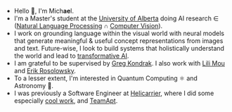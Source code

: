 - Hello 👋, I'm Mich<b>ae</b>l. 
- I'm a Master's student at the [University of Alberta](https://www.ualberta.ca/computing-science/index.html) doing AI research ∈ ([Natural Language Processing](https://en.wikipedia.org/wiki/Natural_language_processing) ∩ [Computer Vision](https://en.wikipedia.org/wiki/Computer_vision)).
- I work on grounding language within the visual world with neural models that generate meaningful & useful concept representations from images and text. Future-wise, I look to build systems that holistically understand the world and lead to [transformative AI](https://www.cold-takes.com/transformative-ai-timelines-part-1-of-4-what-kind-of-ai/).
- I am grateful to be supervised by [Greg Kondrak](http://webdocs.cs.ualberta.ca/~kondrak/). I also work with [Lili Mou](https://lili-mou.github.io/) and [Erik Rosolowsky](https://sites.ualberta.ca/~erosolow/).
- To a lesser extent, I'm interested in Quantum Computing ⚛️ and Astronomy 🌌.
- I was previously a Software Engineer at [Helicarrier](https://helicarrierstudio.com/), where I did some especially [cool work](http://help.buycoins.africa/article/k0r0ayjfh7-order-books-explained), and [TeamApt](https://teamapt.com/).

